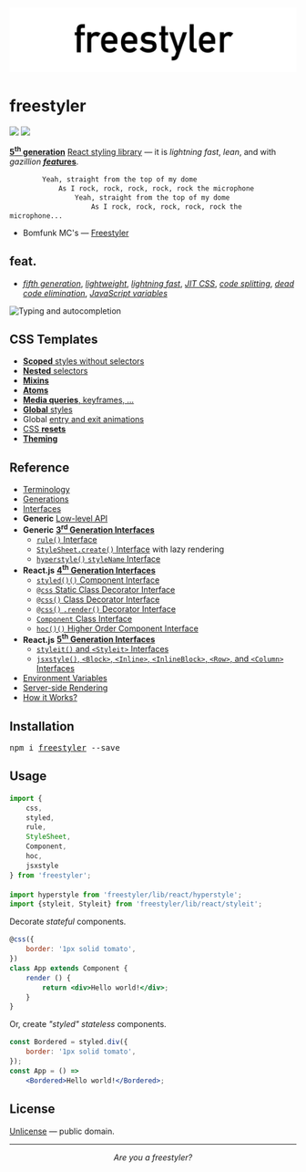 ![libreact logo](./docs/assets/freestyler.png)

# freestyler

[![][npm-badge]][npm-url] [![][travis-badge]][travis-url]

[**5<sup>th</sup> generation**](./docs/en/generations.md) [React styling library][npm-url] &mdash;
it is *lightning fast*, *lean*, and with *gazillion* [__*feat*ures__](#feat).

```
        Yeah, straight from the top of my dome
            As I rock, rock, rock, rock, rock the microphone
                Yeah, straight from the top of my dome
                    As I rock, rock, rock, rock, rock the microphone...
```

- Bomfunk MC's &mdash; [Freestyler](https://www.youtube.com/watch?v=ymNFyxvIdaM)


## feat.

- *[fifth generation](./docs/en/feat/fifth-generation.md)*, *[lightweight](./docs/en/feat/lightweight.md)*, *[lightning fast](./docs/en/feat/fast.md)*, *[JIT CSS](./docs/en/feat/jit-css.md)*, *[code splitting](./docs/en/feat/code-splitting.md)*, *[dead code elimination](./docs/en/feat/dead-code-elimination.md)*, *[JavaScript variables](./docs/en/feat/variables.md)*

![Typing and autocompletion](./docs/assets/typing.gif)

## CSS Templates

- [__Scoped__ styles without selectors](./docs/en/feat/scoped.md)
- [__Nested__ selectors](./docs/en/feat/nesting.md)
- __[Mixins](./docs/en/feat/mixins.md)__
- __[Atoms](./docs/en/feat/atoms.md)__
- [__Media queries__, keyframes, ...](./docs/en/feat/media.md)
- [__Global__ styles](./docs/en/feat/global.md)
- Global [entry and exit animations](./docs/en/animation.md)
- [CSS __resets__](./docs/en/feat/resets.md)
- __[Theming](./docs/en/feat/theming.md)__


## Reference

- [Terminology](./docs/en/terminology.md)
- [Generations](./docs/en/generations.md)
- [Interfaces](./docs/en/interfaces.md)
- __Generic__ [Low-level API](./docs/en/low-level-api.md)
- __Generic__ [__3<sup>rd</sup> Generation Interfaces__](./docs/en/3rd-gen.md)
    - [`rule()` Interface](./docs/en/rule.md)
    - [`StyleSheet.create()` Interface](./docs/en/StyleSheet.md) with lazy rendering
    - [`hyperstyle()` `styleName` Interface](./docs/en/hyperstyle.md)
- __React.js__ [__4<sup>th</sup> Generation Interfaces__](./docs/en/4th-gen.md)
    - [`styled()()` Component Interface](./docs/en/styled.md)
    - [`@css` Static Class Decorator Interface](./docs/en/css-static-class-decorator.md)
    - [`@css()` Class Decorator Interface](./docs/en/css-class-decorator.md)
    - [`@css()` `.render()` Decorator Interface](./docs/en/css-render-decorator.md)
    - [`Component` Class Interface](./docs/en/component-class.md)
    - [`hoc()()` Higher Order Component Interface](./docs/en/hoc-generator.md)
- __React.js__ [__5<sup>th</sup> Generation Interfaces__](./docs/en/5th-gen.md)
    - [`styleit()` and `<Styleit>` Interfaces](./docs/en/styleit.md)
    - [`jsxstyle()`, `<Block>`, `<Inline>`, `<InlineBlock>`, `<Row>`, and `<Column>` Interfaces](./docs/en/jsxstyle.md)
- [Environment Variables](./docs/en/env-vars.md)
- [Server-side Rendering](./docs/en/ssr.md)
- [How it Works?](./docs/en/how-it-works.md)


## Installation

<pre>
npm i <a href="https://www.npmjs.com/package/freestyler">freestyler</a> --save
</pre>


## Usage

```js
import {
    css,
    styled,
    rule,
    StyleSheet,
    Component,
    hoc,
    jsxstyle
} from 'freestyler';

import hyperstyle from 'freestyler/lib/react/hyperstyle';
import {styleit, Styleit} from 'freestyler/lib/react/styleit';
```

Decorate *stateful* components.

```jsx
@css({
    border: '1px solid tomato',
})
class App extends Component {
    render () {
        return <div>Hello world!</div>;
    }
}
```

Or, create *"styled" stateless* components.

```jsx
const Bordered = styled.div({
    border: '1px solid tomato',
});
const App = () =>
    <Bordered>Hello world!</Bordered>;
```


## License

[Unlicense](./docs/en/LICENSE.md) &mdash; public domain.


-------

<div style="text-align:center"><center><i>Are you a freestyler?</i></center></div>


[npm-url]: https://www.npmjs.com/package/freestyler
[npm-badge]: https://img.shields.io/npm/v/freestyler.svg
[travis-url]: https://travis-ci.org/streamich/freestyler
[travis-badge]: https://travis-ci.org/streamich/freestyler.svg?branch=master

